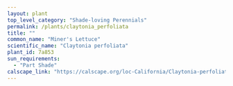 ```yaml
---
layout: plant                                                              
top_level_category: "Shade-loving Perennials"
permalink: /plants/claytonia_perfoliata
title: ""
common_name: "Miner's Lettuce"
scientific_name: "Claytonia perfoliata"
plant_id: 7a853
sun_requirements:
  - "Part Shade"
calscape_link: "https://calscape.org/loc-California/Claytonia-perfoliata-(Miner's-Lettuce)"
---
```


